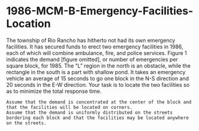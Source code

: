 # 1986-MCM-B-Emergency-Facilities-Location


The township of Rio Rancho has hitherto not had its own emergency facilities. It has secured funds to erect two emergency facilities in 1986, each of which will combine ambulance, fire, and police services. Figure 1 indicates the demand [figure omitted], or number of emergencies per square block, for 1985. The “L” region in the north is an obstacle, while the rectangle in the south is a part with shallow pond. It takes an emergency vehicle an average of 15 seconds to go one block in the N-S direction and 20 seconds in the E-W direction. Your task is to locate the two facilities so as to minimize the total response time.

    Assume that the demand is concentrated at the center of the block and that the facilities will be located on corners.
    Assume that the demand is uniformly distributed on the streets bordering each block and that the facilities may be located anywhere on the streets.

